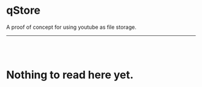 # qStore
A proof of concept for using youtube as file storage.
__ __

<br>
<br>

# Nothing to read here yet.
